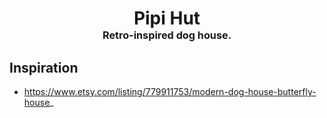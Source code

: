 <!-- 2023-08-21 -->

<h1 align="center">
  Pipi Hut
  <br>
  <sup><sub><sup>Retro-inspired dog house.<sup></sub>
</h1>

## Inspiration

- https://www.etsy.com/listing/779911753/modern-dog-house-butterfly-house_
